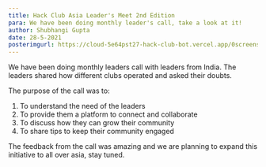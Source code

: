 ```yaml
---
title: Hack Club Asia Leader's Meet 2nd Edition
para: We have been doing monthly leader's call, take a look at it!
author: Shubhangi Gupta
date: 28-5-2021
posterimgurl: https://cloud-5e64pst27-hack-club-bot.vercel.app/0screenshot_2021-05-16_at_6.02.56_pm.png
---
```


We have been doing monthly leaders call with leaders from India.
The leaders shared how different clubs operated and asked their doubts.

The purpose of the call was to:

1. To understand the need of the leaders
2. To provide them a platform to connect and collaborate
3. To discuss how they can grow their community
4. To share tips to keep their community engaged

The feedback from the call was amazing and we are planning to expand this initiative to all over asia, stay tuned.
